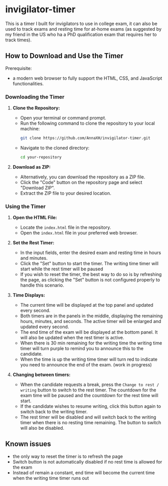 # invigilator-timer
This is a timer I built for invigilators to use in college exam, it can also be used to track exams and resting time for at-home exams (as suggested by my friend in the US who ha a PhD qualification exam that requires her to track times).



## How to Download and Use the Timer
Prerequisite: 
- a modern web browser to fully support the HTML, CSS, and JavaScript functionalities.


### Downloading the Timer

1. **Clone the Repository:**
   - Open your terminal or command prompt.
   - Run the following command to clone the repository to your local machine:
     ```sh
     git clone https://github.com/AnnaXH/invigilator-timer.git
     ```
   - Navigate to the cloned directory:
     ```sh
     cd your-repository
     ```

2. **Download as ZIP:**
   - Alternatively, you can download the repository as a ZIP file.
   - Click the "Code" button on the repository page and select "Download ZIP".
   - Extract the ZIP file to your desired location.

### Using the Timer

1. **Open the HTML File:**
   - Locate the `index.html` file in the repository.
   - Open the `index.html` file in your preferred web browser.

2. **Set the Rest Timer:**
   - In the input fields, enter the desired exam and resting time in hours and minutes.
   - Click the "Set" button to start the timer. The writing time timer will start while the rest timer will be paused
   - If you wish to reset the timer, the best way to do so is by refreshing the page, as clicking the "Set" button is not configured properly to handle this scenario.

3. **Time Displays:**
   - The current time will be displayed at the top panel and updated every second.
   - Both timers are in the panels in the middle, displaying the remaining hours, minutes, and seconds. The active timer will be enlarged and updated every second.
   - The end time of the exam will be displayed at the bottom panel. It will also be updated when the rest  timer is active.
   - When there is 30 min remaining for the writing time the writing time timer will turn purple to remind you to announce this to the candidate.
   - When the time is up the writing time timer will turn red to indicate you need to announce the end of the exam. (work in progress)

4. **Changing between timers:**
   - When the candidate requests a break, press the `Change to rest / writing` button to switch to the rest timer. The countdown for the exam time will be paused and the countdown for the rest time will start.
   - If the candidate wishes to resume writing, click this button again to switch back to the writing timer.
   - The rest timer will be disabled and will switch back to the writing timer when there is no resting time remaining. The button to switch will also be disabled.


## Known issues
- the only way to reset the timer is to refresh the page
- Switch button is not automatically disabled if no rest time is allowed for the exam
- Instead of remain a constant, end time will become the current time when the writing time timer runs out
